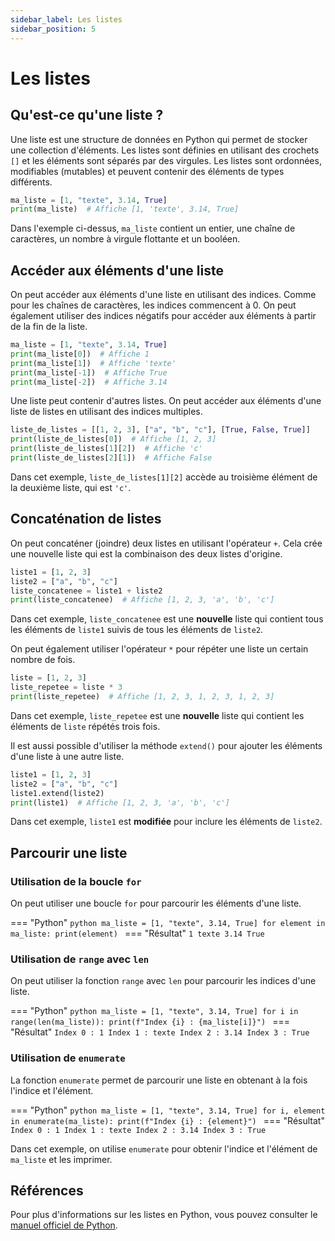 ```yaml
---
sidebar_label: Les listes
sidebar_position: 5
---
```


# Les listes

## Qu'est-ce qu'une liste ?

Une liste est une structure de données en Python qui permet de stocker une
collection d'éléments. Les listes sont définies en utilisant des crochets `[]`
et les éléments sont séparés par des virgules. Les listes sont ordonnées,
modifiables (mutables) et peuvent contenir des éléments de types différents.

```python
ma_liste = [1, "texte", 3.14, True]
print(ma_liste)  # Affiche [1, 'texte', 3.14, True]
```

Dans l'exemple ci-dessus, `ma_liste` contient un entier, une chaîne de
caractères, un nombre à virgule flottante et un booléen.

## Accéder aux éléments d'une liste

On peut accéder aux éléments d'une liste en utilisant des indices. Comme pour
les chaînes de caractères, les indices commencent à 0. On peut également
utiliser des indices négatifs pour accéder aux éléments à partir de la fin de la
liste.

```python
ma_liste = [1, "texte", 3.14, True]
print(ma_liste[0])  # Affiche 1
print(ma_liste[1])  # Affiche 'texte'
print(ma_liste[-1])  # Affiche True
print(ma_liste[-2])  # Affiche 3.14
```

Une liste peut contenir d'autres listes. On peut accéder aux éléments d'une
liste de listes en utilisant des indices multiples.

```python
liste_de_listes = [[1, 2, 3], ["a", "b", "c"], [True, False, True]]
print(liste_de_listes[0])  # Affiche [1, 2, 3]
print(liste_de_listes[1][2])  # Affiche 'c'
print(liste_de_listes[2][1])  # Affiche False
```

Dans cet exemple, `liste_de_listes[1][2]` accède au troisième élément de la
deuxième liste, qui est `'c'`.

## Concaténation de listes
On peut concaténer (joindre) deux listes en utilisant l'opérateur `+`. Cela crée une nouvelle liste qui est la combinaison des deux listes d'origine.

```python
liste1 = [1, 2, 3]
liste2 = ["a", "b", "c"]
liste_concatenee = liste1 + liste2
print(liste_concatenee)  # Affiche [1, 2, 3, 'a', 'b', 'c']
```

Dans cet exemple, `liste_concatenee` est une **nouvelle** liste qui contient tous les éléments de `liste1` suivis de tous les éléments de `liste2`.

On peut également utiliser l'opérateur `*` pour répéter une liste un certain nombre de fois.

```python
liste = [1, 2, 3]
liste_repetee = liste * 3
print(liste_repetee)  # Affiche [1, 2, 3, 1, 2, 3, 1, 2, 3]
```

Dans cet exemple, `liste_repetee` est une **nouvelle** liste qui contient les éléments de `liste` répétés trois fois.

Il est aussi possible d'utiliser la méthode `extend()` pour ajouter les éléments d'une liste à une autre liste.

```python
liste1 = [1, 2, 3]
liste2 = ["a", "b", "c"]
liste1.extend(liste2)
print(liste1)  # Affiche [1, 2, 3, 'a', 'b', 'c']
```

Dans cet exemple, `liste1` est **modifiée** pour inclure les éléments de
`liste2`.

## Parcourir une liste

### Utilisation de la boucle `for`
On peut utiliser une boucle `for` pour parcourir les éléments d'une liste.

=== "Python"
    ```python
    ma_liste = [1, "texte", 3.14, True]
    for element in ma_liste:
        print(element)
    ```
=== "Résultat"
    ```
    1
    texte
    3.14
    True
    ```

### Utilisation de `range` avec `len`
On peut utiliser la fonction `range` avec `len` pour parcourir les indices d'une liste.

=== "Python"
    ```python
    ma_liste = [1, "texte", 3.14, True]
    for i in range(len(ma_liste)):
        print(f"Index {i} : {ma_liste[i]}")
    ```
=== "Résultat"
    ```
    Index 0 : 1
    Index 1 : texte
    Index 2 : 3.14
    Index 3 : True
    ```

### Utilisation de `enumerate`
La fonction `enumerate` permet de parcourir une liste en obtenant à la fois
l'indice et l'élément.

=== "Python"
    ```python
    ma_liste = [1, "texte", 3.14, True]
    for i, element in enumerate(ma_liste):
        print(f"Index {i} : {element}")
    ```
=== "Résultat"
    ```
    Index 0 : 1
    Index 1 : texte
    Index 2 : 3.14
    Index 3 : True
    ```

Dans cet exemple, on utilise `enumerate` pour obtenir l'indice et l'élément de
`ma_liste` et les imprimer.

## Références
Pour plus d'informations sur les listes en Python, vous pouvez consulter le [manuel officiel de Python](https://docs.python.org/3/tutorial/datastructures.html).

